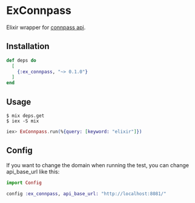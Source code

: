 # ExConnpass

Elixir wrapper for [connpass api](https://connpass.com/about/api/).

## Installation

```elixir
def deps do
  [
    {:ex_connpass, "~> 0.1.0"}
  ]
end
```

## Usage

```console
$ mix deps.get
$ iex -S mix
```

```elixir
iex> ExConnpass.run(%{query: [keyword: "elixir"]})
```

## Config

If you want to change the domain when running the test, you can change api_base_url like this:

```elixir
import Config

config :ex_connpass, api_base_url: "http://localhost:8081/"
```
